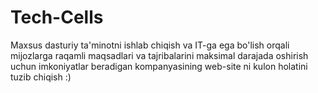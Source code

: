 # Tech-Cells

  Maxsus dasturiy ta'minotni ishlab chiqish va 
  IT-ga ega bo'lish orqali  mijozlarga raqamli maqsadlari va 
  tajribalarini maksimal darajada oshirish uchun imkoniyatlar 
  beradigan kompanyasining web-site ni kulon holatini tuzib chiqish :)